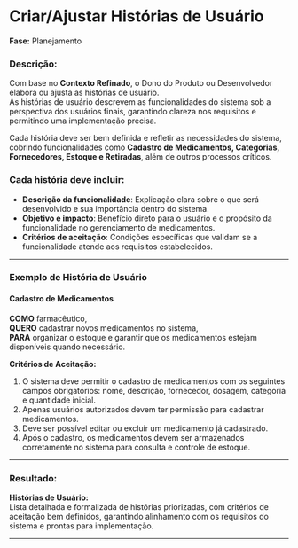 
# **Criar/Ajustar Histórias de Usuário**  

**Fase:** Planejamento  

### **Descrição:**  

Com base no **Contexto Refinado**, o Dono do Produto ou Desenvolvedor elabora ou ajusta as histórias de usuário.  
As histórias de usuário descrevem as funcionalidades do sistema sob a perspectiva dos usuários finais, garantindo clareza nos requisitos e permitindo uma implementação precisa.  

Cada história deve ser bem definida e refletir as necessidades do sistema, cobrindo funcionalidades como **Cadastro de Medicamentos, Categorias, Fornecedores, Estoque e Retiradas**, além de outros processos críticos.  

### **Cada história deve incluir:**  
- **Descrição da funcionalidade**: Explicação clara sobre o que será desenvolvido e sua importância dentro do sistema.  
- **Objetivo e impacto**: Benefício direto para o usuário e o propósito da funcionalidade no gerenciamento de medicamentos.  
- **Critérios de aceitação**: Condições específicas que validam se a funcionalidade atende aos requisitos estabelecidos.  

---

### **Exemplo de História de Usuário**  

#### **Cadastro de Medicamentos**  

**COMO** farmacêutico,  
**QUERO** cadastrar novos medicamentos no sistema,  
**PARA** organizar o estoque e garantir que os medicamentos estejam disponíveis quando necessário.  

**Critérios de Aceitação:**  
1. O sistema deve permitir o cadastro de medicamentos com os seguintes campos obrigatórios: nome, descrição, fornecedor, dosagem, categoria e quantidade inicial.  
2. Apenas usuários autorizados devem ter permissão para cadastrar medicamentos.  
3. Deve ser possível editar ou excluir um medicamento já cadastrado.  
4. Após o cadastro, os medicamentos devem ser armazenados corretamente no sistema para consulta e controle de estoque.  

---

### **Resultado:**  

**Histórias de Usuário:**  
Lista detalhada e formalizada de histórias priorizadas, com critérios de aceitação bem definidos, garantindo alinhamento com os requisitos do sistema e prontas para implementação.  

---

